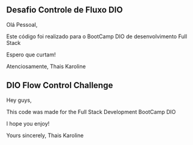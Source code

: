 ## Desafio Controle de Fluxo DIO

Olá Pessoal,

Este código foi realizado para o BootCamp DIO de desenvolvimento Full Stack

Espero que curtam!

Atenciosamente, 
Thais Karoline

## DIO Flow Control Challenge

Hey guys,

This code was made for the Full Stack Development BootCamp DIO

I hope you enjoy!

Yours sincerely,
Thais Karoline
